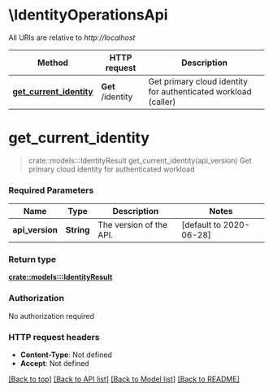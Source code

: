# \IdentityOperationsApi

All URIs are relative to *http://localhost*

Method | HTTP request | Description
------------- | ------------- | -------------
[**get_current_identity**](IdentityOperationsApi.md#get_current_identity) | **Get** /identity | Get primary cloud identity for authenticated workload (caller)


# **get_current_identity**
> crate::models:::IdentityResult get_current_identity(api_version)
Get primary cloud identity for authenticated workload

### Required Parameters

Name | Type | Description  | Notes
------------- | ------------- | ------------- | -------------
  **api_version** | **String**| The version of the API. | [default to 2020-06-28]

### Return type

[**crate::models:::IdentityResult**](IdentityResult.md)

### Authorization

No authorization required

### HTTP request headers

 - **Content-Type**: Not defined
 - **Accept**: Not defined

[[Back to top]](#) [[Back to API list]](../README.md#documentation-for-api-endpoints) [[Back to Model list]](../README.md#documentation-for-models) [[Back to README]](../README.md)

